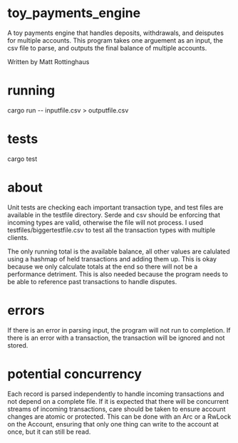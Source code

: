 # toy_payments_engine
A toy payments engine that handles deposits, withdrawals, and deisputes for multiple accounts.
This program takes one arguement as an input, the csv file to parse, and outputs the final balance of multiple accounts.

Written by Matt Rottinghaus

# running
cargo run -- inputfile.csv > outputfile.csv

# tests
cargo test

# about
Unit tests are checking each important transaction type, and test files are available in the testfile directory.
Serde and csv should be enforcing that incoming types are valid, otherwise the file will not process.
I used testfiles/biggertestfile.csv to test all the transaction types with multiple clients.


The only running total is the available balance, all other values are calulated using a hashmap of held transactions and adding them up.
This is okay because we only calculate totals at the end so there will not be a performance detriment. This is also needed because the program 
needs to be able to reference past transactions to handle disputes.

# errors
If there is an error in parsing input, the program will not run to completion.
If there is an error with a transaction, the transaction will be ignored and not stored.

# potential concurrency
Each record is parsed independently to handle incoming transactions and not depend on a complete file. 
If it is expected that there will be concurrent streams of incoming transactions, care should be taken to ensure account changes are atomic or protected.
This can be done with an Arc or a RwLock on the Account, ensuring that only one thing can write to the account at once, but it can still be read.